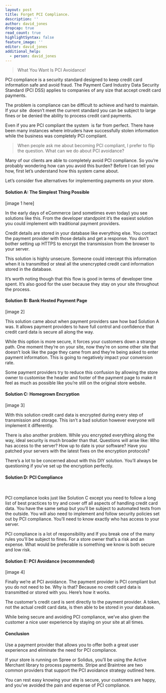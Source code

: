 ```yaml
---
layout: post
title: Forget PCI Compliance.
description: ''
author: david_jones
dropcap: true
read_count: true
highlightSyntax: false
feature_image: ''
editor: david_jones
additional_help:
  - person: david_jones
---
```


> What You Want Is PCI Avoidance!

PCI compliance is a security standard designed to keep credit card information safe and avoid fraud. The Payment Card Industry Data Security Standard (PCI DSS) applies to companies of any size that accept credit card payments.

The problem is compliance can be difficult to achieve and hard to maintain. If your site &nbsp;doesn’t meet the current standard you can be subject to large fines or be denied the ability to process credit card payments.

Even if you are PCI compliant the system &nbsp;is far from perfect. There have been many instances where intruders have successfully stolen information while the business was completely PCI compliant.

> When people ask me about becoming PCI compliant, I prefer to flip the question. What can we do about PCI avoidance?

Many of our clients are able to completely avoid PCI compliance. So you’re probably wondering how can you avoid this burden? Before I can tell you how, first let’s understand how this system came about.

Let’s consider five alternatives for implementing payments on your store.

#### Solution A: The Simplest Thing Possible

[image 1 here]

In the early days of eCommerce (and sometimes even today) you see solutions like this. From the developer standpoint it’s the easiest solution you could implement with traditional payment providers.

Credit details are stored in your database like everything else. You contact the payment provider with those details and get a response. You don’t bother setting up HTTPS to encrypt the transmission from the browser to your server.

This solution is highly unsecure. Someone could intercept this information when it is transmitted or steal all the unencrypted credit card information stored in the database.

It’s worth noting though that this flow is good in terms of developer time spent. It’s also good for the user because they stay on your site throughout the process.

#### Solution B: Bank Hosted Payment Page

[image 2]

This solution came about when payment providers saw how bad Solution A was. It allows payment providers to have full control and confidence that credit card data is secure all along the way.

While this option is more secure, it forces your customers down a strange path. One moment they’re on your site, now they’re on some other site that doesn’t look like the page they came from and they’re being asked to enter payment information. This is going to negatively impact your conversion rate.

Some payment providers try to reduce this confusion by allowing the store owner to customise the header and footer of the payment page to make it feel as much as possible like you’re still on the original store website.

#### Solution C: Homegrown Encryption

[image 3]

With this solution credit card data is encrypted during every step of transmission and storage. This isn’t a bad solution however everyone will implement it differently.

There is also another problem. While you encrypted everything along the way, ideal security is much broader than that. Questions will arise like: Who has access to the server? How up to date is your software? Have you patched your servers with the latest fixes on the encryption protocols?

There’s a lot to be concerned about with this DIY solution. You’ll always be questioning if you’ve set up the encryption perfectly.

#### Solution D: PCI Compliance
&nbsp;

PCI compliance looks just like Solution C except you need to follow a long list of best practices to try and cover off all aspects of handling credit card data. You have the same setup but you’ll be subject to automated tests from the outside. You will also need to implement and follow security policies set out by PCI compliance. You’ll need to know exactly who has access to your server.

PCI compliance is a lot of responsibility and If you break one of the many rules you’ll be subject to fines. For a store owner that’s a risk and an expense. What would be preferable is something we know is both secure and low risk.

#### Solution E: PCI Avoidance (recommended)

[image 4]

Finally we’re at PCI avoidance. The payment provider is PCI compliant but you do not need to be. Why is that? Because no credit card data is transmitted or stored with you. Here’s how it works.

The customer’s credit card is sent directly to the payment provider. A token, not the actual credit card data, is then able to be stored in your database.

While being secure and avoiding PCI compliance, we’ve also given the customer a nice user experience by staying on your site at all times.

#### Conclusion

Use a payment provider that allows you to offer both a great user experience and eliminate the need for PCI compliance.

If your store is running on Spree or Solidus, you’ll be using the Active Merchant library to process payments. Stripe and Braintree are two common providers that support the PCI avoidance strategy outlined here.

You can rest easy knowing your site is secure, your customers are happy, and you’ve avoided the pain and expense of PCI compliance.

&nbsp;

&nbsp;